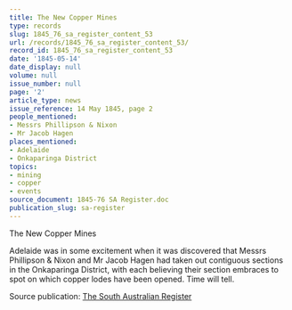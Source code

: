 ```yaml
---
title: The New Copper Mines
type: records
slug: 1845_76_sa_register_content_53
url: /records/1845_76_sa_register_content_53/
record_id: 1845_76_sa_register_content_53
date: '1845-05-14'
date_display: null
volume: null
issue_number: null
page: '2'
article_type: news
issue_reference: 14 May 1845, page 2
people_mentioned:
- Messrs Phillipson & Nixon
- Mr Jacob Hagen
places_mentioned:
- Adelaide
- Onkaparinga District
topics:
- mining
- copper
- events
source_document: 1845-76 SA Register.doc
publication_slug: sa-register
---
```


The New Copper Mines

Adelaide was in some excitement when it was discovered that Messrs Phillipson & Nixon and Mr Jacob Hagen had taken out contiguous sections in the Onkaparinga District, with each believing their section embraces to spot on which copper lodes have been opened.  Time will tell.



Source publication: [The South Australian Register](/publications/sa-register/)
